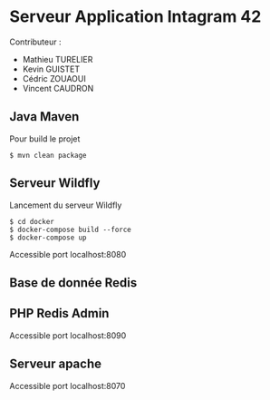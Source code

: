 # Serveur Application Intagram 42

Contributeur :
- Mathieu TURELIER
- Kevin GUISTET
- Cédric ZOUAOUI
- Vincent CAUDRON

## Java Maven

Pour build le projet
```
$ mvn clean package
```

## Serveur Wildfly

Lancement du serveur Wildfly
```
$ cd docker
$ docker-compose build --force
$ docker-compose up
```

Accessible port localhost:8080

## Base de donnée Redis



## PHP Redis Admin

Accessible port localhost:8090

## Serveur apache

Accessible port localhost:8070